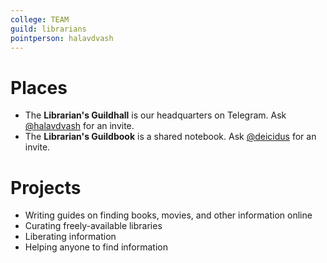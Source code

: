 ```yaml
---
college: TEAM
guild: librarians
pointperson: halavdvash
---
```

# Places
* The **Librarian's Guildhall** is our headquarters on Telegram. Ask [@halavdvash](http://telegram.me/halavdvash) for an invite.
* The **Librarian's Guildbook** is a shared notebook. Ask [@deicidus](http://telegram.me/deicidus) for an invite.

# Projects

* Writing guides on finding books, movies, and other information online
* Curating freely-available libraries
* Liberating information
* Helping anyone to find information
